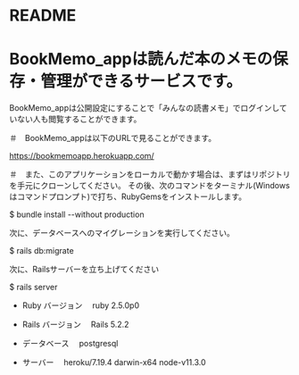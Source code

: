 # README

# BookMemo_appは読んだ本のメモの保存・管理ができるサービスです。
BookMemo_appは公開設定にすることで「みんなの読書メモ」でログインしていない人も閲覧することができます。

＃　BookMemo_appは以下のURLで見ることができます。

https://bookmemoapp.herokuapp.com/

＃　また、このアプリケーションをローカルで動かす場合は、まずはリポジトリを手元にクローンしてください。
その後、次のコマンドをターミナル(Windowsはコマンドプロンプト)で打ち、RubyGemsをインストールします。

$ bundle install --without production

次に、データベースへのマイグレーションを実行してください。

$ rails db:migrate

次に、Railsサーバーを立ち上げてください

$ rails server


* Ruby バージョン
　ruby 2.5.0p0

* Rails バージョン
　Rails 5.2.2

* データベース
　postgresql

* サーバー
　heroku/7.19.4 darwin-x64 node-v11.3.0

